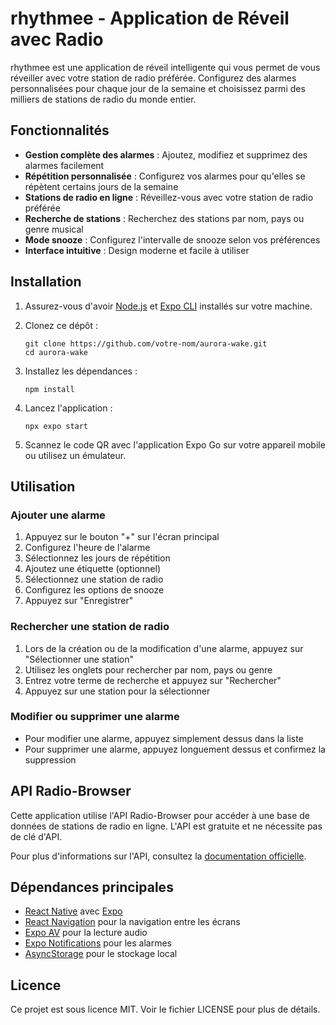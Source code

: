 # rhythmee - Application de Réveil avec Radio

rhythmee est une application de réveil intelligente qui vous permet de vous réveiller avec votre station de radio préférée. Configurez des alarmes personnalisées pour chaque jour de la semaine et choisissez parmi des milliers de stations de radio du monde entier.

## Fonctionnalités

- **Gestion complète des alarmes** : Ajoutez, modifiez et supprimez des alarmes facilement
- **Répétition personnalisée** : Configurez vos alarmes pour qu'elles se répètent certains jours de la semaine
- **Stations de radio en ligne** : Réveillez-vous avec votre station de radio préférée
- **Recherche de stations** : Recherchez des stations par nom, pays ou genre musical
- **Mode snooze** : Configurez l'intervalle de snooze selon vos préférences
- **Interface intuitive** : Design moderne et facile à utiliser

## Installation

1. Assurez-vous d'avoir [Node.js](https://nodejs.org/) et [Expo CLI](https://docs.expo.dev/get-started/installation/) installés sur votre machine.

2. Clonez ce dépôt :
   ```
   git clone https://github.com/votre-nom/aurora-wake.git
   cd aurora-wake
   ```

3. Installez les dépendances :
   ```
   npm install
   ```

4. Lancez l'application :
   ```
   npx expo start
   ```

5. Scannez le code QR avec l'application Expo Go sur votre appareil mobile ou utilisez un émulateur.

## Utilisation

### Ajouter une alarme

1. Appuyez sur le bouton "+" sur l'écran principal
2. Configurez l'heure de l'alarme
3. Sélectionnez les jours de répétition
4. Ajoutez une étiquette (optionnel)
5. Sélectionnez une station de radio
6. Configurez les options de snooze
7. Appuyez sur "Enregistrer"

### Rechercher une station de radio

1. Lors de la création ou de la modification d'une alarme, appuyez sur "Sélectionner une station"
2. Utilisez les onglets pour rechercher par nom, pays ou genre
3. Entrez votre terme de recherche et appuyez sur "Rechercher"
4. Appuyez sur une station pour la sélectionner

### Modifier ou supprimer une alarme

- Pour modifier une alarme, appuyez simplement dessus dans la liste
- Pour supprimer une alarme, appuyez longuement dessus et confirmez la suppression

## API Radio-Browser

Cette application utilise l'API Radio-Browser pour accéder à une base de données de stations de radio en ligne. L'API est gratuite et ne nécessite pas de clé d'API.

Pour plus d'informations sur l'API, consultez la [documentation officielle](https://de1.api.radio-browser.info/).

## Dépendances principales

- [React Native](https://reactnative.dev/) avec [Expo](https://expo.dev/)
- [React Navigation](https://reactnavigation.org/) pour la navigation entre les écrans
- [Expo AV](https://docs.expo.dev/versions/latest/sdk/av/) pour la lecture audio
- [Expo Notifications](https://docs.expo.dev/versions/latest/sdk/notifications/) pour les alarmes
- [AsyncStorage](https://react-native-async-storage.github.io/async-storage/) pour le stockage local

## Licence

Ce projet est sous licence MIT. Voir le fichier LICENSE pour plus de détails. 